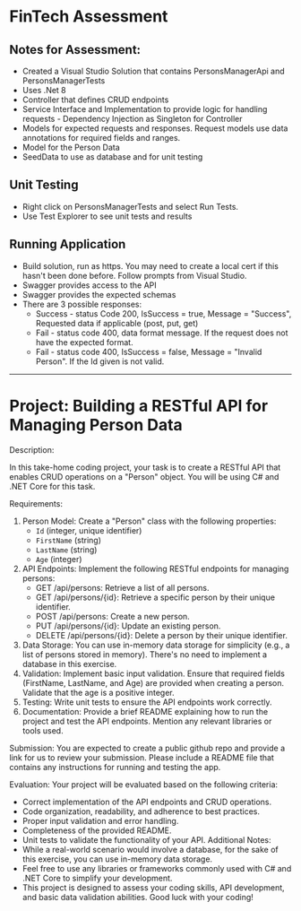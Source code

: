 # FinTech Assessment

## Notes for Assessment:

- Created a Visual Studio Solution that contains PersonsManagerApi and PersonsManagerTests
- Uses .Net 8 
- Controller that defines CRUD endpoints
- Service Interface and Implementation to provide logic for handling requests - Dependency Injection as Singleton for Controller
- Models for expected requests and responses. Request models use data annotations for required fields and ranges.
- Model for the Person Data
- SeedData to use as database and for unit testing

## Unit Testing
- Right click on PersonsManagerTests and select Run Tests.
- Use Test Explorer to see unit tests and results

## Running Application
- Build solution, run as https. You may need to create a local cert if this hasn't been done before. Follow prompts from Visual Studio.
- Swagger provides access to the API
- Swagger provides the expected schemas
- There are 3 possible responses:
  * Success - status Code 200, IsSuccess = true, Message = "Success", Requested data if applicable (post, put, get)
  * Fail - status code 400, data format message. If the request does not have the expected format.
  * Fail - status code 400, IsSuccess = false, Message = "Invalid Person". If the Id given is not valid.
 
 ------------------------------------------------------------------------------------------------------------------------   
  
# Project: Building a RESTful API for Managing Person Data

Description:

In this take-home coding project, your task is to create a RESTful API that enables CRUD operations on a "Person" object. You will be using C# and .NET Core for this task.

Requirements:
1. Person Model: Create a "Person" class with the following properties:
   - `Id` (integer, unique identifier)
   - `FirstName` (string)
   - `LastName` (string)
   - `Age` (integer)
2. API Endpoints: Implement the following RESTful endpoints for managing persons:
   - GET /api/persons: Retrieve a list of all persons.
   - GET /api/persons/{id}: Retrieve a specific person by their unique identifier.
   - POST /api/persons: Create a new person.
   - PUT /api/persons/{id}: Update an existing person.
   - DELETE /api/persons/{id}: Delete a person by their unique identifier.
3. Data Storage: You can use in-memory data storage for simplicity (e.g., a list of persons stored in memory). There's no need to implement a database in this exercise.
4. Validation: Implement basic input validation. Ensure that required fields (FirstName, LastName, and Age) are provided when creating a person. Validate that the age is a positive integer.
5. Testing: Write unit tests to ensure the API endpoints work correctly.
6. Documentation: Provide a brief README explaining how to run the project and test the API endpoints. Mention any relevant libraries or tools used.

Submission:
You are expected to create a public github repo and provide a link for us to review your submission. Please include a README file that contains any instructions for running and testing the app. 

Evaluation:
Your project will be evaluated based on the following criteria:
- Correct implementation of the API endpoints and CRUD operations.
- Code organization, readability, and adherence to best practices.
- Proper input validation and error handling.
- Completeness of the provided README.
- Unit tests to validate the functionality of your API.
Additional Notes:
- While a real-world scenario would involve a database, for the sake of this exercise, you can use in-memory data storage.
- Feel free to use any libraries or frameworks commonly used with C# and .NET Core to simplify your development.
- This project is designed to assess your coding skills, API development, and basic data validation abilities.
Good luck with your coding!
